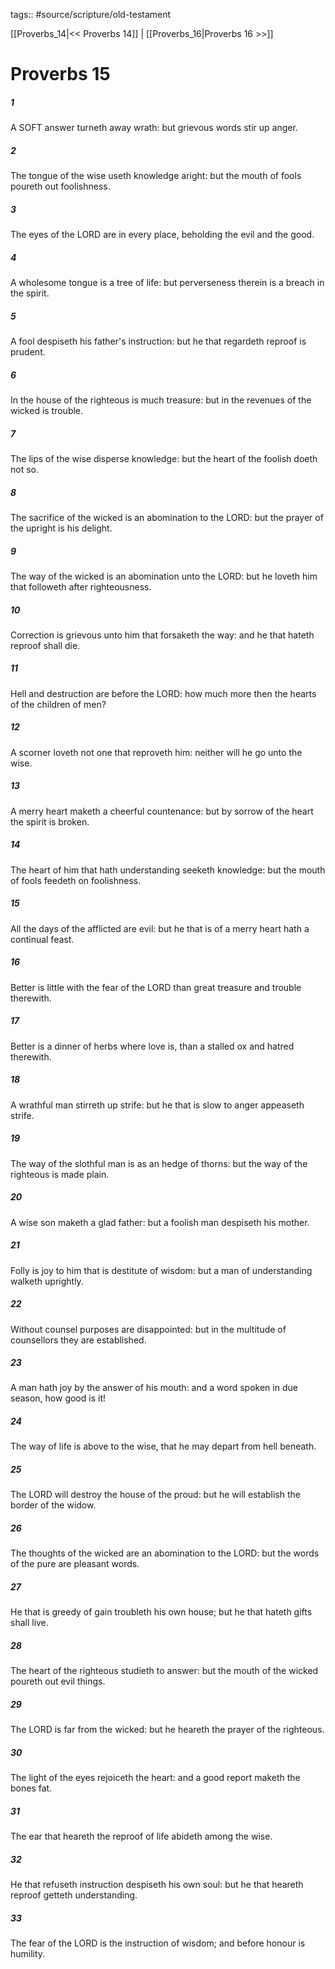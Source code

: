 tags:: #source/scripture/old-testament

[[Proverbs_14|<< Proverbs 14]] | [[Proverbs_16|Proverbs 16 >>]]

# Proverbs 15

##### 1

A SOFT answer turneth away wrath: but grievous words stir up anger.

##### 2

The tongue of the wise useth knowledge aright: but the mouth of fools poureth out foolishness.

##### 3

The eyes of the LORD are in every place, beholding the evil and the good.

##### 4

A wholesome tongue is a tree of life: but perverseness therein is a breach in the spirit.

##### 5

A fool despiseth his father's instruction: but he that regardeth reproof is prudent.

##### 6

In the house of the righteous is much treasure: but in the revenues of the wicked is trouble.

##### 7

The lips of the wise disperse knowledge: but the heart of the foolish doeth not so.

##### 8

The sacrifice of the wicked is an abomination to the LORD: but the prayer of the upright is his delight.

##### 9

The way of the wicked is an abomination unto the LORD: but he loveth him that followeth after righteousness.

##### 10

Correction is grievous unto him that forsaketh the way: and he that hateth reproof shall die.

##### 11

Hell and destruction are before the LORD: how much more then the hearts of the children of men?

##### 12

A scorner loveth not one that reproveth him: neither will he go unto the wise.

##### 13

A merry heart maketh a cheerful countenance: but by sorrow of the heart the spirit is broken.

##### 14

The heart of him that hath understanding seeketh knowledge: but the mouth of fools feedeth on foolishness.

##### 15

All the days of the afflicted are evil: but he that is of a merry heart hath a continual feast.

##### 16

Better is little with the fear of the LORD than great treasure and trouble therewith.

##### 17

Better is a dinner of herbs where love is, than a stalled ox and hatred therewith.

##### 18

A wrathful man stirreth up strife: but he that is slow to anger appeaseth strife.

##### 19

The way of the slothful man is as an hedge of thorns: but the way of the righteous is made plain.

##### 20

A wise son maketh a glad father: but a foolish man despiseth his mother.

##### 21

Folly is joy to him that is destitute of wisdom: but a man of understanding walketh uprightly.

##### 22

Without counsel purposes are disappointed: but in the multitude of counsellors they are established.

##### 23

A man hath joy by the answer of his mouth: and a word spoken in due season, how good is it!

##### 24

The way of life is above to the wise, that he may depart from hell beneath.

##### 25

The LORD will destroy the house of the proud: but he will establish the border of the widow.

##### 26

The thoughts of the wicked are an abomination to the LORD: but the words of the pure are pleasant words.

##### 27

He that is greedy of gain troubleth his own house; but he that hateth gifts shall live.

##### 28

The heart of the righteous studieth to answer: but the mouth of the wicked poureth out evil things.

##### 29

The LORD is far from the wicked: but he heareth the prayer of the righteous.

##### 30

The light of the eyes rejoiceth the heart: and a good report maketh the bones fat.

##### 31

The ear that heareth the reproof of life abideth among the wise.

##### 32

He that refuseth instruction despiseth his own soul: but he that heareth reproof getteth understanding.

##### 33

The fear of the LORD is the instruction of wisdom; and before honour is humility.
